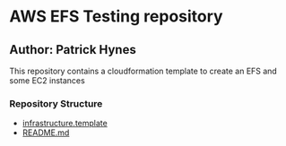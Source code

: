 # AWS EFS Testing repository

## Author: Patrick Hynes

This repository contains a cloudformation template to create an EFS and some EC2 instances

### Repository Structure

* [infrastructure.template](infrastructure.template)
* [README.md](README.md)